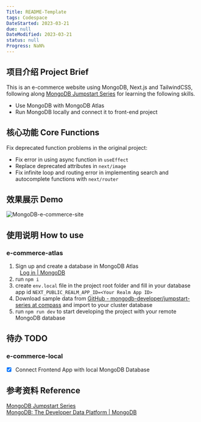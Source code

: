 ```yaml
---
Title: README-Template
tags: Codespace
DateStarted: 2023-03-21
due: null
DateModified: 2023-03-21
status: null
Progress: NaN%
---
```


## 项目介绍 Project Brief

This is an e-commerce website using MongoDB, Next.js and TailwindCSS, following along [MongoDB Jumpstart Series](https://github.com/mongodb-developer/jumpstart-series) for learning the following skills.

- Use MongoDB with MongoDB Atlas
- Run MongoDB locally and connect it to front-end project

## 核心功能 Core Functions

Fix deprecated function problems in the original project:

- Fix error in using async function in `useEffect`
- Replace deprecated attributes in `next/image`
- Fix infinite loop and routing error in implementing search and autocomplete functions with `next/router`

## 效果展示 Demo

![MongoDB-e-commerce-site](https://images.zsxq.com/FhmLgdNjmMABdO7EATqf25c2ko2G?imageMogr2/auto-orient/thumbnail/800x/format/jpg/blur/1x0/quality/75&e=1682870399&s=vvjvjyvtytyvmy&token=kIxbL07-8jAj8w1n4s9zv64FuZZNEATmlU_Vm6zD:v8Z8NhY92HM7yhzquruuTjAqt68=)

## 使用说明 How to use

### e-commerce-atlas

1. Sign up and create a database in MongoDB Atlas  
      [Log in | MongoDB](https://cloud.mongodb.com/v2/6417bb52bfb15d1d8f3fe4e3#/clusters)
2. run `npm i`
3. create `env.local` file in the project root folder and fill in your database app id `NEXT_PUBLIC_REALM_APP_ID=<Your Realm App ID>`
4. Download sample data from [GitHub - mongodb-developer/jumpstart-series at compass](https://github.com/mongodb-developer/jumpstart-series/tree/compass) and import to your cluster database
5. run `npm run dev` to start developing the project with your remote MongoDB database

## 待办 TODO

### e-commerce-local

- [x] Connect Frontend App with local MongoDB Database

## 参考资料 Reference

[MongoDB Jumpstart Series](https://github.com/mongodb-developer/jumpstart-series)  
[MongoDB: The Developer Data Platform | MongoDB](https://www.mongodb.com/)
